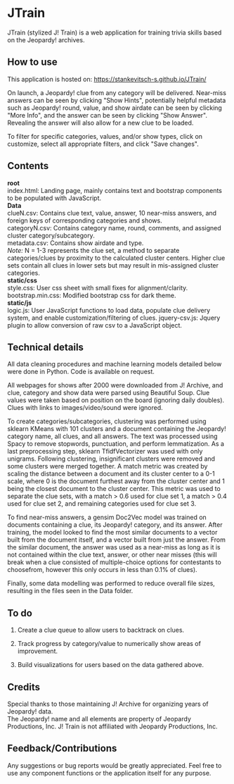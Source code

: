 # JTrain

JTrain (stylized J! Train) is a web application for training trivia skills based on the Jeopardy! archives.

## How to use

This application is hosted on: https://stankevitsch-s.github.io/JTrain/

On launch, a Jeopardy! clue from any category will be delivered. Near-miss answers can be seen by clicking "Show Hints", potentially helpful metadata such as Jeopardy! round, value, and show airdate can be seen by clicking "More Info", and the answer can be seen by clicking "Show Answer". Revealing the answer will also allow for a new clue to be loaded.<br>

To filter for specific categories, values, and/or show types, click on customize, select all appropriate filters, and click "Save changes". 

## Contents

**root**<br>
index.html: Landing page, mainly contains text and bootstrap components to be populated with JavaScript.<br>
**Data**<br>
clueN.csv: Contains clue text, value, answer, 10 near-miss answers, and foreign keys of corresponding categories and shows.<br>
categoryN.csv: Contains category name, round, comments, and assigned cluster category/subcategory.<br>
metadata.csv: Contains show airdate and type.<br>
*Note:* N = 1-3 represents the clue set, a method to separate categories/clues by proximity to the calculated cluster centers. Higher clue sets contain all clues in lower sets but may result in mis-assigned cluster categories.<br>
**static/css**<br>
style.css: User css sheet with small fixes for alignment/clarity.<br>
bootstrap.min.css: Modified bootstrap css for dark theme.<br>
**static/js**<br>
logic.js: User JavaScript functions to load data, populate clue delivery system, and enable customization/filtering of clues.
jquery-csv.js: Jquery plugin to allow conversion of raw csv to a JavaScript object.

## Technical details

All data cleaning procedures and machine learning models detailed below were done in Python. Code is available on request.

All webpages for shows after 2000 were downloaded from J! Archive, and clue, category and show data were parsed using Beautiful Soup. Clue values were taken based on position on the board (ignoring daily doubles). Clues with links to images/video/sound were ignored.

To create categories/subcategories, clustering was performed using sklearn KMeans with 101 clusters and a document containing the Jeopardy! category name, all clues, and all answers. The text was processed using Spacy to remove stopwords, punctuation, and perform lemmatization. As a last preprocessing step, sklearn TfidfVectorizer was used with only unigrams. Following clustering, insignificant clusters were removed and some clusters were merged together. A match metric was created by scaling the distance between a document and its cluster center to a 0-1 scale, where 0 is the document furthest away from the cluster center and 1 being the closest document to the cluster center. This metric was used to separate the clue sets, with a match > 0.6 used for clue set 1, a match > 0.4 used for clue set 2, and remaining categories used for clue set 3.

To find near-miss answers, a gensim Doc2Vec model was trained on documents containing a clue, its Jeopardy! category, and its answer. After training, the model looked to find the most similar documents to a vector built from the document itself, and a vector built from just the answer. From the similar document, the answer was used as a near-miss as long as it is not contained within the clue text, answer, or other near misses (this will break when a clue consisted of multiple-choice options for contestants to choosefrom, however this only occurs in less than 0.1% of clues). 

Finally, some data modelling was performed to reduce overall file sizes, resulting in the files seen in the Data folder.

## To do

1. Create a clue queue to allow users to backtrack on clues.

2. Track progress by category/value to numerically show areas of improvement.

3. Build visualizations for users based on the data gathered above.

## Credits

Special thanks to those maintaining J! Archive for organizing years of Jeopardy! data.<br>
The Jeopardy! name and all elements are property of Jeopardy Productions, Inc. J! Train is not affiliated with Jeopardy Productions, Inc.

## Feedback/Contributions

Any suggestions or bug reports would be greatly appreciated. Feel free to use any component functions or the application itself for any purpose.
